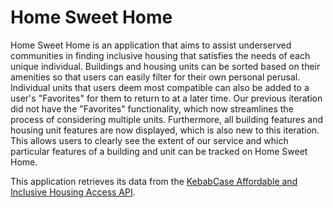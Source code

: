 # Home Sweet Home

Home Sweet Home is an application that aims to assist underserved communities in finding inclusive housing that satisfies the needs of each unique individual. 
Buildings and housing units can be sorted based on their amenities so that users can easily filter for their own personal perusal. 
Individual units that users deem most compatible can also be added to a user's "Favorites" for them to return to at a later time.
Our previous iteration did not have the "Favorites" functionality, which now streamlines the process of considering multiple units.
Furthermore, all building features and housing unit features are now displayed, which is also new to this iteration.
This allows users to clearly see the extent of our service and which particular features of a building and unit can be tracked on Home Sweet Home.

This application retrieves its data from the [KebabCase Affordable and Inclusive Housing Access API](https://github.com/michael-roger/KebabCase).
